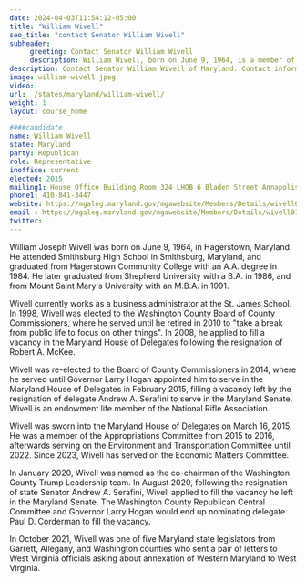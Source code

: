```yaml
---
date: 2024-04-03T11:54:12-05:00
title: "William Wivell"
seo_title: "contact Senator William Wivell"
subheader:
     greeting: Contact Senator William Wivell
     description: William Wivell, born on June 9, 1964, is a member of the Republican Party and an American politician serving in the Maryland House of Delegates, representing District 2A. He assumed office on March 16, 2015.
description: Contact Senator William Wivell of Maryland. Contact information for William Wivell includes email address, phone number, and mailing address.
image: william-wivell.jpeg
video:
url:  /states/maryland/william-wivell/
weight: 1
layout: course_home

####candidate
name: William Wivell
state: Maryland
party: Republican
role: Representative
inoffice: current
elected: 2015
mailing1: House Office Building Room 324 LHOB 6 Bladen Street Annapolis, MD 21401
phone1: 410-841-3447
website: https://mgaleg.maryland.gov/mgawebsite/Members/Details/wivell01/
email : https://mgaleg.maryland.gov/mgawebsite/Members/Details/wivell01/
twitter:
---
```


William Joseph Wivell was born on June 9, 1964, in Hagerstown, Maryland. He attended Smithsburg High School in Smithsburg, Maryland, and graduated from Hagerstown Community College with an A.A. degree in 1984. He later graduated from Shepherd University with a B.A. in 1986, and from Mount Saint Mary's University with an M.B.A. in 1991.

Wivell currently works as a business administrator at the St. James School. In 1998, Wivell was elected to the Washington County Board of County Commissioners, where he served until he retired in 2010 to "take a break from public life to focus on other things". In 2008, he applied to fill a vacancy in the Maryland House of Delegates following the resignation of Robert A. McKee.

Wivell was re-elected to the Board of County Commissioners in 2014, where he served until Governor Larry Hogan appointed him to serve in the Maryland House of Delegates in February 2015, filling a vacancy left by the resignation of delegate Andrew A. Serafini to serve in the Maryland Senate. Wivell is an endowment life member of the National Rifle Association.

Wivell was sworn into the Maryland House of Delegates on March 16, 2015. He was a member of the Appropriations Committee from 2015 to 2016, afterwards serving on the Environment and Transportation Committee until 2022. Since 2023, Wivell has served on the Economic Matters Committee.

In January 2020, Wivell was named as the co-chairman of the Washington County Trump Leadership team. In August 2020, following the resignation of state Senator Andrew A. Serafini, Wivell applied to fill the vacancy he left in the Maryland Senate. The Washington County Republican Central Committee and Governor Larry Hogan would end up nominating delegate Paul D. Corderman to fill the vacancy.

In October 2021, Wivell was one of five Maryland state legislators from Garrett, Allegany, and Washington counties who sent a pair of letters to West Virginia officials asking about annexation of Western Maryland to West Virginia.
